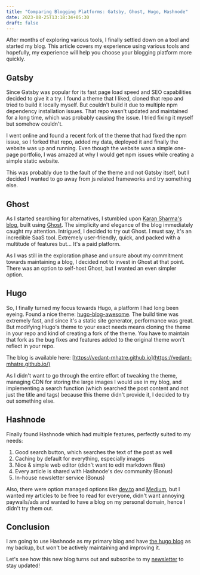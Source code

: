 ```yaml
---
title: "Comparing Blogging Platforms: Gatsby, Ghost, Hugo, Hashnode"
date: 2023-08-25T13:18:34+05:30
draft: false
---
```


After months of exploring various tools, I finally settled down on a tool and started my blog. This article covers my experience using various tools and hopefully, my experience will help you choose your blogging platform more quickly.

## Gatsby

Since Gatsby was popular for its fast page load speed and SEO capabilities decided to give it a try. I found a theme that I liked, cloned that repo and tried to build it locally myself. But couldn't build it due to multiple npm dependency installation issues. That repo wasn't updated and maintained for a long time, which was probably causing the issue. I tried fixing it myself but somehow couldn't.

I went online and found a recent fork of the theme that had fixed the npm issue, so I forked that repo, added my data, deployed it and finally the website was up and running. Even though the website was a simple one-page portfolio, I was amazed at why I would get npm issues while creating a simple static website.

This was probably due to the fault of the theme and not Gatsby itself, but I decided I wanted to go away from js related frameworks and try something else.

## Ghost

As I started searching for alternatives, I stumbled upon [Karan Sharma's blog](https://mrkaran.dev/), built using [Ghost](https://ghost.org/). The simplicity and elegance of the blog immediately caught my attention. Intrigued, I decided to try out Ghost. I must say, it's an incredible SaaS tool. Extremely user-friendly, quick, and packed with a multitude of features but... It's a paid platform.

As I was still in the exploration phase and unsure about my commitment towards maintaining a blog, I decided not to invest in Ghost at that point. There was an option to self-host Ghost, but I wanted an even simpler option.

## Hugo

So, I finally turned my focus towards Hugo, a platform I had long been eyeing. Found a nice theme: [hugo-blog-awesome](https://github.com/hugo-sid/hugo-blog-awesome). The build time was extremely fast, and since it's a static site generator, performance was great. But modifying Hugo's theme to your exact needs means cloning the theme in your repo and kind of creating a fork of the theme. You have to maintain that fork as the bug fixes and features added to the original theme won't reflect in your repo.

The blog is available here: [https://vedant-mhatre.github.io](https://vedant-mhatre.github.io/)

As I didn't want to go through the entire effort of tweaking the theme, managing CDN for storing the large images I would use in my blog, and implementing a search function (which searched the post content and not just the title and tags) because this theme didn't provide it, I decided to try out something else.

## Hashnode

Finally found Hashnode which had multiple features, perfectly suited to my needs:

1. Good search button, which searches the text of the post as well
2. Caching by default for everything, especially images
3. Nice & simple web editor (didn't want to edit markdown files)
4. Every article is shared with Hashnode's dev community (Bonus)
5. In-house newsletter service (Bonus)

Also, there were option managed options like [dev.to](https://dev.to/) and [Medium](https://medium.com/), but I wanted my articles to be free to read for everyone, didn't want annoying paywalls/ads and wanted to have a blog on my personal domain, hence I didn't try them out.

## Conclusion

I am going to use Hashnode as my primary blog and have [the hugo blog](https://vedant-mhatre.github.io) as my backup, but won't be actively maintaining and improving it.

Let's see how this new blog turns out and subscribe to my [newsletter](https://vedant-mhatre.hashnode.dev/newsletter) to stay updated!
